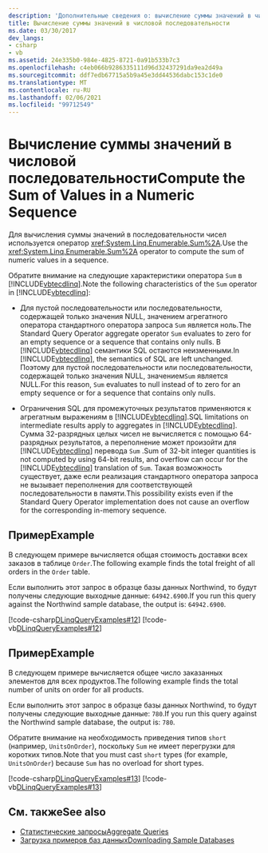 ```yaml
---
description: 'Дополнительные сведения о: вычисление суммы значений в числовой последовательности'
title: Вычисление суммы значений в числовой последовательности
ms.date: 03/30/2017
dev_langs:
- csharp
- vb
ms.assetid: 24e335b0-984e-4825-8721-0a91b533b7c3
ms.openlocfilehash: c4eb066b9286335111d96d32437291da9ea2d49a
ms.sourcegitcommit: ddf7edb67715a5b9a45e3dd44536dabc153c1de0
ms.translationtype: MT
ms.contentlocale: ru-RU
ms.lasthandoff: 02/06/2021
ms.locfileid: "99712549"
---
```

# <a name="compute-the-sum-of-values-in-a-numeric-sequence"></a><span data-ttu-id="29f3f-103">Вычисление суммы значений в числовой последовательности</span><span class="sxs-lookup"><span data-stu-id="29f3f-103">Compute the Sum of Values in a Numeric Sequence</span></span>

<span data-ttu-id="29f3f-104">Для вычисления суммы значений в последовательности чисел используется оператор <xref:System.Linq.Enumerable.Sum%2A>.</span><span class="sxs-lookup"><span data-stu-id="29f3f-104">Use the <xref:System.Linq.Enumerable.Sum%2A> operator to compute the sum of numeric values in a sequence.</span></span>  
  
 <span data-ttu-id="29f3f-105">Обратите внимание на следующие характеристики оператора `Sum` в [!INCLUDE[vbtecdlinq](../../../../../../includes/vbtecdlinq-md.md)].</span><span class="sxs-lookup"><span data-stu-id="29f3f-105">Note the following characteristics of the `Sum` operator in [!INCLUDE[vbtecdlinq](../../../../../../includes/vbtecdlinq-md.md)]:</span></span>  
  
- <span data-ttu-id="29f3f-106">Для пустой последовательности или последовательности, содержащей только значения NULL, значением агрегатного оператора стандартного оператора запроса `Sum` является ноль.</span><span class="sxs-lookup"><span data-stu-id="29f3f-106">The Standard Query Operator aggregate operator `Sum` evaluates to zero for an empty sequence or a sequence that contains only nulls.</span></span> <span data-ttu-id="29f3f-107">В [!INCLUDE[vbtecdlinq](../../../../../../includes/vbtecdlinq-md.md)] семантики SQL остаются неизменными.</span><span class="sxs-lookup"><span data-stu-id="29f3f-107">In [!INCLUDE[vbtecdlinq](../../../../../../includes/vbtecdlinq-md.md)], the semantics of SQL are left unchanged.</span></span> <span data-ttu-id="29f3f-108">Поэтому для пустой последовательности или последовательности, содержащей только значения NULL, значением`Sum` является NULL.</span><span class="sxs-lookup"><span data-stu-id="29f3f-108">For this reason, `Sum` evaluates to null instead of to zero for an empty sequence or for a sequence that contains only nulls.</span></span>  
  
- <span data-ttu-id="29f3f-109">Ограничения SQL для промежуточных результатов применяются к агрегатным выражениям в [!INCLUDE[vbtecdlinq](../../../../../../includes/vbtecdlinq-md.md)].</span><span class="sxs-lookup"><span data-stu-id="29f3f-109">SQL limitations on intermediate results apply to aggregates in [!INCLUDE[vbtecdlinq](../../../../../../includes/vbtecdlinq-md.md)].</span></span> <span data-ttu-id="29f3f-110">Сумма 32-разрядных целых чисел не вычисляется с помощью 64-разрядных результатов, а переполнение может произойти для [!INCLUDE[vbtecdlinq](../../../../../../includes/vbtecdlinq-md.md)] перевода `Sum` .</span><span class="sxs-lookup"><span data-stu-id="29f3f-110">Sum of 32-bit integer quantities is not computed by using 64-bit results, and overflow can occur for the [!INCLUDE[vbtecdlinq](../../../../../../includes/vbtecdlinq-md.md)] translation of `Sum`.</span></span> <span data-ttu-id="29f3f-111">Такая возможность существует, даже если реализация стандартного оператора запроса не вызывает переполнения для соответствующей последовательности в памяти.</span><span class="sxs-lookup"><span data-stu-id="29f3f-111">This possibility exists even if the Standard Query Operator implementation does not cause an overflow for the corresponding in-memory sequence.</span></span>  
  
## <a name="example"></a><span data-ttu-id="29f3f-112">Пример</span><span class="sxs-lookup"><span data-stu-id="29f3f-112">Example</span></span>  

 <span data-ttu-id="29f3f-113">В следующем примере вычисляется общая стоимость доставки всех заказов в таблице `Order`.</span><span class="sxs-lookup"><span data-stu-id="29f3f-113">The following example finds the total freight of all orders in the `Order` table.</span></span>  
  
 <span data-ttu-id="29f3f-114">Если выполнить этот запрос в образце базы данных Northwind, то будут получены следующие выходные данные: `64942.6900`.</span><span class="sxs-lookup"><span data-stu-id="29f3f-114">If you run this query against the Northwind sample database, the output is: `64942.6900`.</span></span>  
  
 [!code-csharp[DLinqQueryExamples#12](../../../../../../samples/snippets/csharp/VS_Snippets_Data/DLinqQueryExamples/cs/Program.cs#12)]
 [!code-vb[DLinqQueryExamples#12](../../../../../../samples/snippets/visualbasic/VS_Snippets_Data/DLinqQueryExamples/vb/Module1.vb#12)]  
  
## <a name="example"></a><span data-ttu-id="29f3f-115">Пример</span><span class="sxs-lookup"><span data-stu-id="29f3f-115">Example</span></span>  

 <span data-ttu-id="29f3f-116">В следующем примере вычисляется общее число заказанных элементов для всех продуктов.</span><span class="sxs-lookup"><span data-stu-id="29f3f-116">The following example finds the total number of units on order for all products.</span></span>  
  
 <span data-ttu-id="29f3f-117">Если выполнить этот запрос в образце базы данных Northwind, то будут получены следующие выходные данные: `780`.</span><span class="sxs-lookup"><span data-stu-id="29f3f-117">If you run this query against the Northwind sample database, the output is: `780`.</span></span>  
  
 <span data-ttu-id="29f3f-118">Обратите внимание на необходимость приведения типов `short` (например, `UnitsOnOrder`), поскольку `Sum` не имеет перегрузки для коротких типов.</span><span class="sxs-lookup"><span data-stu-id="29f3f-118">Note that you must cast `short` types (for example, `UnitsOnOrder`) because `Sum` has no overload for short types.</span></span>  
  
 [!code-csharp[DLinqQueryExamples#13](../../../../../../samples/snippets/csharp/VS_Snippets_Data/DLinqQueryExamples/cs/Program.cs#13)]
 [!code-vb[DLinqQueryExamples#13](../../../../../../samples/snippets/visualbasic/VS_Snippets_Data/DLinqQueryExamples/vb/Module1.vb#13)]  
  
## <a name="see-also"></a><span data-ttu-id="29f3f-119">См. также</span><span class="sxs-lookup"><span data-stu-id="29f3f-119">See also</span></span>

- [<span data-ttu-id="29f3f-120">Статистические запросы</span><span class="sxs-lookup"><span data-stu-id="29f3f-120">Aggregate Queries</span></span>](aggregate-queries.md)
- [<span data-ttu-id="29f3f-121">Загрузка примеров баз данных</span><span class="sxs-lookup"><span data-stu-id="29f3f-121">Downloading Sample Databases</span></span>](downloading-sample-databases.md)
